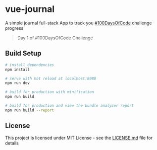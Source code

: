 # vue-journal

A simple journal full-stack App to track you [#100DaysOfCode](http://100daysofcode.com/) challenge progress

> Day 1 of #100DaysOfCode Challenge

## Build Setup

``` bash
# install dependencies
npm install

# serve with hot reload at localhost:8080
npm run dev

# build for production with minification
npm run build

# build for production and view the bundle analyzer report
npm run build --report
```

## License

This project is licensed under MIT License - see the [LICENSE.md](https://github.com/lexmartinez/vue-journal/blob/master/LICENSE.md) file for details
